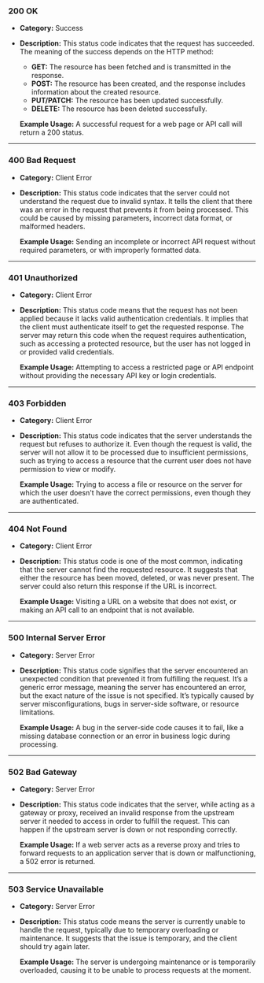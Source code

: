 ### **200 OK**
- **Category:** Success
- **Description:** This status code indicates that the request has succeeded. The meaning of the success depends on the HTTP method:
  - **GET:** The resource has been fetched and is transmitted in the response.
  - **POST:** The resource has been created, and the response includes information about the created resource.
  - **PUT/PATCH:** The resource has been updated successfully.
  - **DELETE:** The resource has been deleted successfully.
  
  **Example Usage:** A successful request for a web page or API call will return a 200 status.

---

### **400 Bad Request**
- **Category:** Client Error
- **Description:** This status code indicates that the server could not understand the request due to invalid syntax. It tells the client that there was an error in the request that prevents it from being processed. This could be caused by missing parameters, incorrect data format, or malformed headers.
  
  **Example Usage:** Sending an incomplete or incorrect API request without required parameters, or with improperly formatted data.

---

### **401 Unauthorized**
- **Category:** Client Error
- **Description:** This status code means that the request has not been applied because it lacks valid authentication credentials. It implies that the client must authenticate itself to get the requested response. The server may return this code when the request requires authentication, such as accessing a protected resource, but the user has not logged in or provided valid credentials.
  
  **Example Usage:** Attempting to access a restricted page or API endpoint without providing the necessary API key or login credentials.

---

### **403 Forbidden**
- **Category:** Client Error
- **Description:** This status code indicates that the server understands the request but refuses to authorize it. Even though the request is valid, the server will not allow it to be processed due to insufficient permissions, such as trying to access a resource that the current user does not have permission to view or modify.
  
  **Example Usage:** Trying to access a file or resource on the server for which the user doesn't have the correct permissions, even though they are authenticated.

---

### **404 Not Found**
- **Category:** Client Error
- **Description:** This status code is one of the most common, indicating that the server cannot find the requested resource. It suggests that either the resource has been moved, deleted, or was never present. The server could also return this response if the URL is incorrect.
  
  **Example Usage:** Visiting a URL on a website that does not exist, or making an API call to an endpoint that is not available.

---

### **500 Internal Server Error**
- **Category:** Server Error
- **Description:** This status code signifies that the server encountered an unexpected condition that prevented it from fulfilling the request. It’s a generic error message, meaning the server has encountered an error, but the exact nature of the issue is not specified. It’s typically caused by server misconfigurations, bugs in server-side software, or resource limitations.
  
  **Example Usage:** A bug in the server-side code causes it to fail, like a missing database connection or an error in business logic during processing.

---

### **502 Bad Gateway**
- **Category:** Server Error
- **Description:** This status code indicates that the server, while acting as a gateway or proxy, received an invalid response from the upstream server it needed to access in order to fulfill the request. This can happen if the upstream server is down or not responding correctly.
  
  **Example Usage:** If a web server acts as a reverse proxy and tries to forward requests to an application server that is down or malfunctioning, a 502 error is returned.

---

### **503 Service Unavailable**
- **Category:** Server Error
- **Description:** This status code means the server is currently unable to handle the request, typically due to temporary overloading or maintenance. It suggests that the issue is temporary, and the client should try again later.
  
  **Example Usage:** The server is undergoing maintenance or is temporarily overloaded, causing it to be unable to process requests at the moment.
